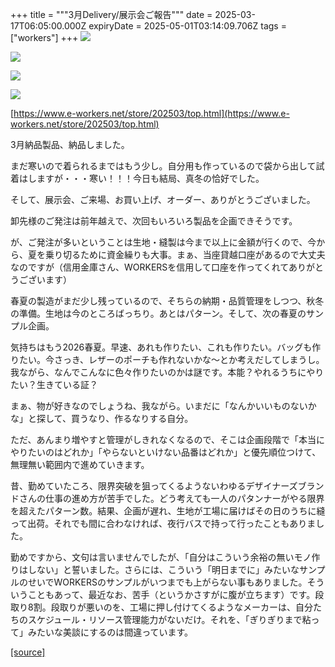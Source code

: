 +++
title = """3月Delivery/展示会ご報告"""
date = 2025-03-17T06:05:00.000Z
expiryDate = 2025-05-01T03:14:09.706Z
tags = ["workers"]
+++
[![](https://blogger.googleusercontent.com/img/b/R29vZ2xl/AVvXsEgCFE-zpWZkmuOIikdepS-jdi6p80JCJnqdmCdZoiiplsHy5Dqxz4v2HhukAxp1WL39jUxwQbQm1iCAyeeMCLAVk42MTC7hUjt9Hn1cJCQO5taT-apjdpF3houbp7e0kK7bEt5Ft-O1eska_YYFccIuzJPqIFRU_5uYWu6W6juJKTe1cRODW4gU9oSZdzY/s320/1.jpg)](https://blogger.googleusercontent.com/img/b/R29vZ2xl/AVvXsEgCFE-zpWZkmuOIikdepS-jdi6p80JCJnqdmCdZoiiplsHy5Dqxz4v2HhukAxp1WL39jUxwQbQm1iCAyeeMCLAVk42MTC7hUjt9Hn1cJCQO5taT-apjdpF3houbp7e0kK7bEt5Ft-O1eska_YYFccIuzJPqIFRU_5uYWu6W6juJKTe1cRODW4gU9oSZdzY/s1125/1.jpg)

  

[![](https://blogger.googleusercontent.com/img/b/R29vZ2xl/AVvXsEh2-HYzGJbF6gD7qo5EKoWTOes7Ff2nJUEKcgC-u0IBmpxnhGX4YjPkHsymSpfpowdkyVy9nqnCySHntr3qlEE-RpSS09dTlaLbHSgFsrn42jP_j_tvzM5LQc7gxTF97paCBd5-gR_WflOoHpQIULJpKXo3b69Di4syxpwAQt2HQ_0MfNl6MuNp1B00lHs/s320/i2-3.jpg)](https://blogger.googleusercontent.com/img/b/R29vZ2xl/AVvXsEh2-HYzGJbF6gD7qo5EKoWTOes7Ff2nJUEKcgC-u0IBmpxnhGX4YjPkHsymSpfpowdkyVy9nqnCySHntr3qlEE-RpSS09dTlaLbHSgFsrn42jP_j_tvzM5LQc7gxTF97paCBd5-gR_WflOoHpQIULJpKXo3b69Di4syxpwAQt2HQ_0MfNl6MuNp1B00lHs/s1050/i2-3.jpg)

  

[![](https://blogger.googleusercontent.com/img/b/R29vZ2xl/AVvXsEjgI8N_b0ot6lKj1B0avk7XTbE1RHSpVo2fs0643XuXKYYdiYRZDGL2kYaOQAaM0-rvNkTsbnmLKSqiT1XDokKnqlqMFex7HYpgRUpXPqm5XpqVkbk1bSi1FUMAuJXgcnJL3RAyBWbBi4sefKBb8pWhscVau-3a7XFQVupgoy1OtrAuysFrwCAv5sJU6iE/s320/i4-3.jpg)](https://blogger.googleusercontent.com/img/b/R29vZ2xl/AVvXsEjgI8N_b0ot6lKj1B0avk7XTbE1RHSpVo2fs0643XuXKYYdiYRZDGL2kYaOQAaM0-rvNkTsbnmLKSqiT1XDokKnqlqMFex7HYpgRUpXPqm5XpqVkbk1bSi1FUMAuJXgcnJL3RAyBWbBi4sefKBb8pWhscVau-3a7XFQVupgoy1OtrAuysFrwCAv5sJU6iE/s1050/i4-3.jpg)

  

[![](https://blogger.googleusercontent.com/img/b/R29vZ2xl/AVvXsEgN7T4ads0kV5dC0MV2WeA44FwCo370NF_neuwtvXPDKMuIXg9CV7BXAxPN6S4XY3EcaDm-CMCfqrC_NAyh2K6toUfHKE6jEt8tX0WfL7QraHiHw2eVB1ztYTw1294pzcYr4h2b90BrHS59-lm98dRNntBKHmS4hKJlHU21JdMx4_d9lJ23KJJcVWqkgn4/s320/i4-3.jpg)](https://blogger.googleusercontent.com/img/b/R29vZ2xl/AVvXsEgN7T4ads0kV5dC0MV2WeA44FwCo370NF_neuwtvXPDKMuIXg9CV7BXAxPN6S4XY3EcaDm-CMCfqrC_NAyh2K6toUfHKE6jEt8tX0WfL7QraHiHw2eVB1ztYTw1294pzcYr4h2b90BrHS59-lm98dRNntBKHmS4hKJlHU21JdMx4_d9lJ23KJJcVWqkgn4/s1050/i4-3.jpg)

  

[https://www.e-workers.net/store/202503/top.html](https://www.e-workers.net/store/202503/top.html)

  

3月納品製品、納品しました。

まだ寒いので着られるまではもう少し。自分用も作っているので袋から出して試着はしますが・・・寒い！！！今日も結局、真冬の恰好でした。

  

  

そして、展示会、ご来場、お買い上げ、オーダー、ありがとうございました。

卸先様のご発注は前年越えで、次回もいろいろ製品を企画できそうです。

  

が、ご発注が多いということは生地・縫製は今まで以上に金額が行くので、今から、夏を乗り切るために資金繰りも大事。まぁ、当座貸越口座があるので大丈夫なのですが（信用金庫さん、WORKERSを信用して口座を作ってくれてありがとうございます）

  

春夏の製造がまだ少し残っているので、そちらの納期・品質管理をしつつ、秋冬の準備。生地は今のところばっちり。あとはパターン。そして、次の春夏のサンプル企画。

  

気持ちはもう2026春夏。早速、あれも作りたい、これも作りたい。バッグも作りたい。今さっき、レザーのポーチも作れないかな～とか考えだしてしまうし。我ながら、なんでこんなに色々作りたいのかは謎です。本能？やれるうちにやりたい？生きている証？

  

まぁ、物が好きなのでしょうね、我ながら。いまだに「なんかいいものないかな」と探して、買うなり、作るなりする自分。

  

ただ、あんまり増やすと管理がしきれなくなるので、そこは企画段階で「本当にやりたいのはどれか」「やらないといけない品番はどれか」と優先順位つけて、無理無い範囲内で進めていきます。

  

  

昔、勤めていたころ、限界突破を狙ってくるようないわゆるデザイナーズブランドさんの仕事の進め方が苦手でした。どう考えても一人のパタンナーがやる限界を超えたパターン数。結果、企画が遅れ、生地が工場に届けばその日のうちに縫って出荷。それでも間に合わなければ、夜行バスで持って行ったこともありました。

  

勤めですから、文句は言いませんでしたが、「自分はこういう余裕の無いモノ作りはしない」と誓いました。さらには、こういう「明日までに」みたいなサンプルのせいでWORKERSのサンプルがいつまでも上がらない事もありました。そういうこともあって、最近なお、苦手（というかさすがに腹が立ちます）です。段取り8割。段取りが悪いのを、工場に押し付けてくるようなメーカーは、自分たちのスケジュール・リソース管理能力がないだけ。それを、「ぎりぎりまで粘って」みたいな美談にするのは間違っています。

[[source]](https://eworkers.blogspot.com/2025/03/3delivery.html)
